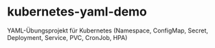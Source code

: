 # kubernetes-yaml-demo
YAML-Übungsprojekt für Kubernetes (Namespace, ConfigMap, Secret, Deployment, Service, PVC, CronJob, HPA)

